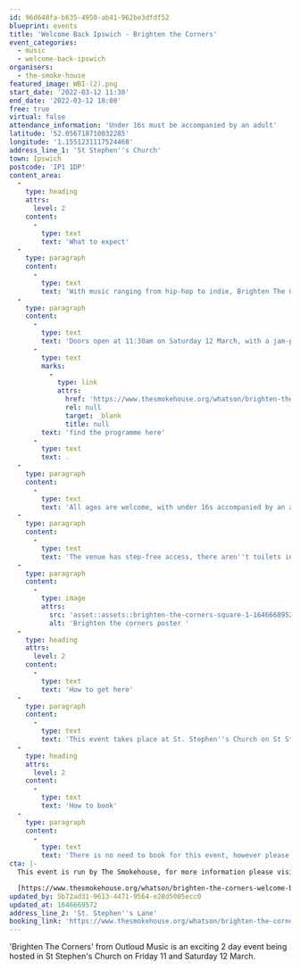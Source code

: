 ```yaml
---
id: 96d648fa-b635-4950-ab41-962be3dfdf52
blueprint: events
title: 'Welcome Back Ipswich - Brighten the Corners'
event_categories:
  - music
  - welcome-back-ipswich
organisers:
  - the-smoke-house
featured_image: WBI-(2).png
start_date: '2022-03-12 11:30'
end_date: '2022-03-12 18:00'
free: true
virtual: false
attendance_information: 'Under 16s must be accompanied by an adult'
latitude: '52.056718710032285'
longitude: '1.1551231117524468'
address_line_1: 'St Stephen''s Church'
town: Ipswich
postcode: 'IP1 1DP'
content_area:
  -
    type: heading
    attrs:
      level: 2
    content:
      -
        type: text
        text: 'What to expect'
  -
    type: paragraph
    content:
      -
        type: text
        text: 'With music ranging from hip-hop to indie, Brighten The Corners is a FREE weekend festival from The Smokehouse Presents and Outloud Music, as part of the Welcome Back Weekend supported by Ipswich Borough Council.'
  -
    type: paragraph
    content:
      -
        type: text
        text: 'Doors open at 11:30am on Saturday 12 March, with a jam-packed line up set to kick off from midday, '
      -
        type: text
        marks:
          -
            type: link
            attrs:
              href: 'https://www.thesmokehouse.org/whatson/brighten-the-corners-welcome-back-weekend'
              rel: null
              target: _blank
              title: null
        text: 'find the programme here'
      -
        type: text
        text: .
  -
    type: paragraph
    content:
      -
        type: text
        text: 'All ages are welcome, with under 16s accompanied by an adult. Please be aware that there will be strong language during the day time, so the event may not be family-friendly. '
  -
    type: paragraph
    content:
      -
        type: text
        text: 'The venue has step-free access, there aren''t toilets inside but there will be port-a-loos outside the venue. There will also be a bar inside the venue.'
  -
    type: paragraph
    content:
      -
        type: image
        attrs:
          src: 'asset::assets::brighten-the-corners-square-1-1646668952.png'
          alt: 'Brighten the corners poster '
  -
    type: heading
    attrs:
      level: 2
    content:
      -
        type: text
        text: 'How to get here'
  -
    type: paragraph
    content:
      -
        type: text
        text: 'This event takes place at St. Stephen''s Church on St Stephens Lane, Ipswich IP1 1DP.'
  -
    type: heading
    attrs:
      level: 2
    content:
      -
        type: text
        text: 'How to book'
  -
    type: paragraph
    content:
      -
        type: text
        text: 'There is no need to book for this event, however please be aware there is limited capacity in the Church and entry is not guaranteed. Under 16s must be accompanied by an adult, please be aware there may be strong language throughout.'
cta: |-
  This event is run by The Smokehouse, for more information please visit the website below:

  [https://www.thesmokehouse.org/whatson/brighten-the-corners-welcome-back-weekend](https://www.thesmokehouse.org/whatson/brighten-the-corners-welcome-back-weekend)
updated_by: 5b72ad31-9613-4471-9564-e28d5005ecc0
updated_at: 1646669572
address_line_2: 'St. Stephen''s Lane'
booking_link: 'https://www.thesmokehouse.org/whatson/brighten-the-corners-welcome-back-weekend'
---
```

'Brighten The Corners' from Outloud Music is an exciting 2 day event being hosted in St Stephen's Church on Friday 11 and Saturday 12 March.